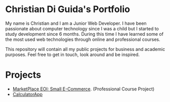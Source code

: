 # Christian Di Guida's Portfolio

My name is Christian and I am a Junior Web Developer. I have been passionate about computer technology since I was a child but I started to study development since 6 months. During this time I have learned some of the most used web technologies through online and professional courses.

This repository will contain all my public projects for business and academic purposes. Feel free to get in touch, look around and be inspired.

# Projects

- [MarketPlace EOI: Small E-Commerce](https://marketplace-eoi-g2.web.app/). (Professional Course Project)
- [CalculatorApp]()

